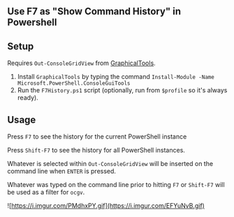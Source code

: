 ## Use F7 as "Show Command History" in Powershell

## Setup

Requires `Out-ConsoleGridView` from [GraphicalTools](https://github.com/PowerShell/GraphicalTools). 

1. Install `GraphicalTools` by typing the command `Install-Module -Name Microsoft.PowerShell.ConsoleGuiTools`
2. Run the `F7History.ps1` script (optionally, run from `$profile` so it's always ready).

## Usage 

Press `F7` to see the history for the current PowerShell instance

Press `Shift-F7` to see the history for all PowerShell instances.

Whatever is selected within `Out-ConsoleGridView` will be inserted on the command line when `ENTER` is pressed.

Whatever was typed on the command line prior to hitting `F7` or `Shift-F7` will be used as a filter for `ocgv`.

![https://i.imgur.com/PMdhxPY.gif](https://i.imgur.com/EFYuNvB.gif)
